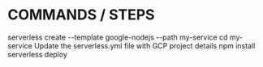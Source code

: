 # COMMANDS / STEPS
serverless create --template google-nodejs --path my-service
cd my-service
Update the serverless.yml file with   GCP project details
npm install
serverless deploy

